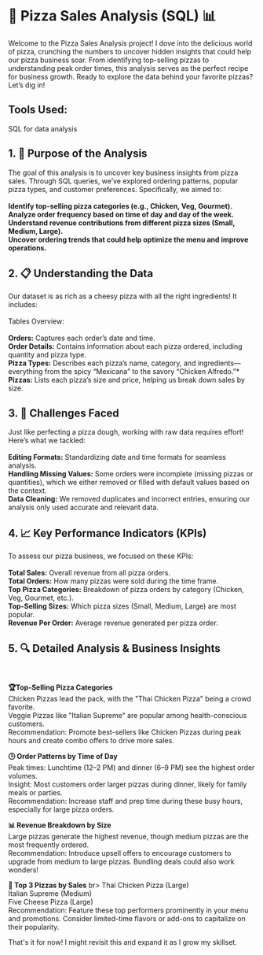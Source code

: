 # 🍕 Pizza Sales Analysis (SQL) 📊

Welcome to the Pizza Sales Analysis project! I dove into the delicious world of pizza, crunching the numbers to uncover hidden insights that could help our pizza business soar. From identifying top-selling pizzas to understanding peak order times, this analysis serves as the perfect recipe for business growth. Ready to explore the data behind your favorite pizzas? Let’s dig in!

 ## Tools Used:
 SQL for data analysis

 ## 1. 🎯 Purpose of the Analysis <br>
The goal of this analysis is to uncover key business insights from pizza sales. Through SQL queries, we’ve explored ordering patterns, popular pizza types, and customer preferences. Specifically, we aimed to:<br>
<br>
**Identify top-selling pizza categories (e.g., Chicken, Veg, Gourmet).** <br>
**Analyze order frequency based on time of day and day of the week.** <br>
**Understand revenue contributions from different pizza sizes (Small, Medium, Large).** <br>
**Uncover ordering trends that could help optimize the menu and improve operations.** <br>

## 2. 📋 Understanding the Data <br>
Our dataset is as rich as a cheesy pizza with all the right ingredients! It includes:<br>
<br>
Tables Overview:<br>
<br>
**Orders:** Captures each order’s date and time. <br>
**Order Details:** Contains information about each pizza ordered, including quantity and pizza type.<br>
**Pizza Types:** Describes each pizza’s name, category, and ingredients—everything from the spicy “Mexicana” to the savory “Chicken Alfredo.”*<br>
**Pizzas:** Lists each pizza’s size and price, helping us break down sales by size. <br>

## 3. 🔧 Challenges Faced <br>
Just like perfecting a pizza dough, working with raw data requires effort! Here’s what we tackled: <br>
<br>
**Editing Formats:** Standardizing date and time formats for seamless analysis. <br>
**Handling Missing Values:** Some orders were incomplete (missing pizzas or quantities), which we either removed or filled with default values based on the context. <br>
**Data Cleaning:** We removed duplicates and incorrect entries, ensuring our analysis only used accurate and relevant data. <br>

## 4. 📈 Key Performance Indicators (KPIs) <br>
To assess our pizza business, we focused on these KPIs:<br>
<br>
**Total Sales:** Overall revenue from all pizza orders. <br>
**Total Orders:** How many pizzas were sold during the time frame. <br>
**Top Pizza Categories:** Breakdown of pizza orders by category (Chicken, Veg, Gourmet, etc.). <br>
**Top-Selling Sizes:** Which pizza sizes (Small, Medium, Large) are most popular. <br>
**Revenue Per Order:** Average revenue generated per pizza order. <br>

## 5. 🔍 Detailed Analysis & Business Insights <br>
<br> 

**🏆Top-Selling Pizza Categories** <br>
Chicken Pizzas lead the pack, with the "Thai Chicken Pizza" being a crowd favorite.<br>
Veggie Pizzas like "Italian Supreme" are popular among health-conscious customers.<br>
Recommendation: Promote best-sellers like Chicken Pizzas during peak hours and create combo offers to drive more sales. <br>

**🕒 Order Patterns by Time of Day** <br>
Peak times: Lunchtime (12–2 PM) and dinner (6–9 PM) see the highest order volumes. <br>
Insight: Most customers order larger pizzas during dinner, likely for family meals or parties. <br>
Recommendation: Increase staff and prep time during these busy hours, especially for large pizza orders. <br>

**📊 Revenue Breakdown by Size** <br>
Large pizzas generate the highest revenue, though medium pizzas are the most frequently ordered. <br>
Recommendation: Introduce upsell offers to encourage customers to upgrade from medium to large pizzas. Bundling deals could also work wonders! <br>

**🏅 Top 3 Pizzas by Sales** br>
Thai Chicken Pizza (Large) <br>
Italian Supreme (Medium) <br>
Five Cheese Pizza (Large) <br>
Recommendation: Feature these top performers prominently in your menu and promotions. Consider limited-time flavors or add-ons to capitalize on their popularity. <br>

That's it for now! I might revisit this and expand it as I grow my skillset.

